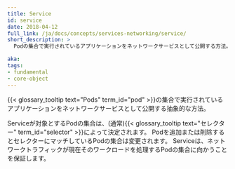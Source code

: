```yaml
---
title: Service
id: service
date: 2018-04-12
full_link: /ja/docs/concepts/services-networking/service/
short_description: >
  Podの集合で実行されているアプリケーションをネットワークサービスとして公開する方法。

aka:
tags:
- fundamental
- core-object
---
```

{{< glossary_tooltip text="Pods" term_id="pod" >}}の集合で実行されているアプリケーションをネットワークサービスとして公開する抽象的な方法。

<!--more-->

Serviceが対象とするPodの集合は、(通常){{< glossary_tooltip text="セレクター" term_id="selector" >}}によって決定されます。
Podを追加または削除するとセレクターにマッチしているPodの集合は変更されます。
Serviceは、ネットワークトラフィックが現在そのワークロードを処理するPodの集合に向かうことを保証します。
